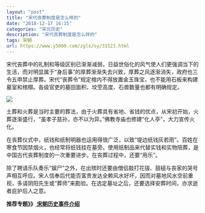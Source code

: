 ```yaml
---
layout: "post"
title: "宋代丧葬制度是怎么样的"
date: "2018-12-17 16:15"
categories: "宋元历史"
description: "宋代丧葬制度是怎么样的"
tags: 宋朝
url: https://www.y5000.com/zgls/sy/31523.html
---
```






宋代丧葬中的礼制和等级区别已渐渐减弱，日益世俗化的风气使人们更强调当下的生活，而对明显属于“身后事”的厚葬渐渐失去兴致，厚葬之风逐渐消失，政府也三令五申禁止厚葬。宋代“丧葬令”规定棺内不得放置金玉珠宝，也不能用石板来构建墓室和棺槨。各级官吏的墓田面积、坟茔高度、石兽数量也都有明确规定。

![](https://img.y5000.com/uploads/allimg/180719/8-1PG9105403407.jpg)

土葬和火葬是当时主要的葬法，由于火葬具有省地、省钱的优点，从宋初开始，火葬逐渐盛行，“虽孝子慈孙，亦不以为异。”佛教寺庙也修建“化人亭”，大力宣传火化。

在丧葬仪式中，纸钱和纸制明器也运用得很广泛，以致“堤边纸钱灰若雨”。百姓在寒食节因禁烟火，也经常将纸钱挂在墓旁。使用纸制品来代替实钱和实物陪葬，是中国古代丧葬制度的一次重要进步。在丧葬过程中，还要“用乐”。

除了聘请乐队奏乐“娱尸”之外，在出殡时还要由僧侣敲打花钹、鼓槌与丧家的哭号声相互呼应。宋人信奉后代能否富贵发达全赖风水好坏，因而对墓地风水空前重视，多请阴阳先生或“葬师”来勘验。在选定墓址之后，还要选择安葬时间，亦求逝者庇护后人之意。

**推荐专题》》[ 宋朝历史事件介绍](https://www.y5000.com/zgls/sy/31553.html)**
